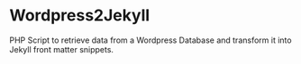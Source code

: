 # Wordpress2Jekyll
PHP Script to retrieve data from a Wordpress Database and transform it into Jekyll front matter snippets.
